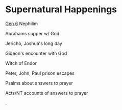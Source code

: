 # Supernatural Happenings

[Gen 6]() Nephilim

Abrahams supper w/ God

Jericho, Joshua's long day

Gideon's encounter with God

Witch of Endor

Peter, John, Paul prison escapes

Psalms about answers to prayer

Acts/NT accounts of answers to prayer


.
